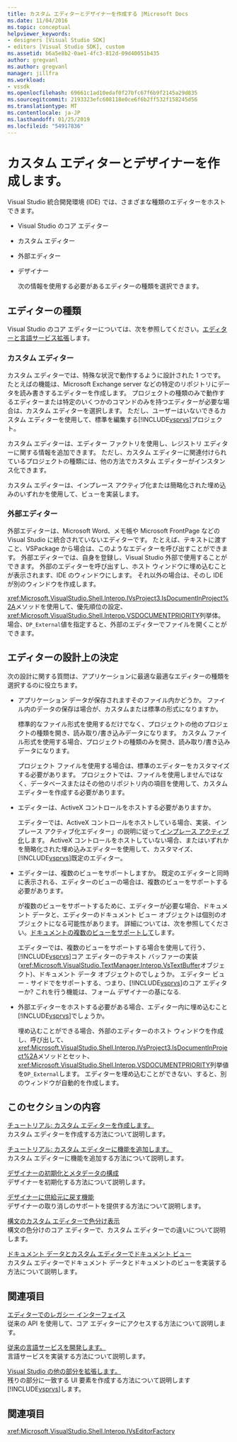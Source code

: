 ```yaml
---
title: カスタム エディターとデザイナーを作成する |Microsoft Docs
ms.date: 11/04/2016
ms.topic: conceptual
helpviewer_keywords:
- designers [Visual Studio SDK]
- editors [Visual Studio SDK], custom
ms.assetid: b6a5e8b2-0ae1-4fc3-812d-09d40051b435
author: gregvanl
ms.author: gregvanl
manager: jillfra
ms.workload:
- vssdk
ms.openlocfilehash: 69661c1ad10edaf0f27bfc67f6b9f2145a29d835
ms.sourcegitcommit: 2193323efc608118e0ce6f6b2ff532f158245d56
ms.translationtype: MT
ms.contentlocale: ja-JP
ms.lasthandoff: 01/25/2019
ms.locfileid: "54917836"
---
```

# <a name="create-custom-editors-and-designers"></a>カスタム エディターとデザイナーを作成します。
Visual Studio 統合開発環境 (IDE) では、さまざまな種類のエディターをホストできます。  
  
- Visual Studio のコア エディター  
  
- カスタム エディター  
  
- 外部エディター  
  
- デザイナー  
  
  次の情報を使用する必要があるエディターの種類を選択できます。  
  
## <a name="types-of-editor"></a>エディターの種類  
 Visual Studio のコア エディターについては、次を参照してください。[エディターと言語サービス拡張](../extensibility/extending-the-editor-and-language-services.md)します。  
  
### <a name="custom-editors"></a>カスタム エディター  
 カスタム エディターでは、特殊な状況で動作するように設計された 1 つです。 たとえばの機能は、Microsoft Exchange server などの特定のリポジトリにデータを読み書きするエディターを作成します。 プロジェクトの種類のみで動作するエディターまたは特定のいくつかのコマンドのみを持つエディターが必要な場合は、カスタム エディターを選択します。 ただし、ユーザーはいないできるカスタム エディターを使用して、標準を編集する[!INCLUDE[vsprvs](../code-quality/includes/vsprvs_md.md)]プロジェクト。  
  
 カスタム エディターは、エディター ファクトリを使用し、レジストリ エディターに関する情報を追加できます。 ただし、カスタム エディターに関連付けられているプロジェクトの種類には、他の方法でカスタム エディターがインスタンス化できます。  
  
 カスタム エディターは、インプレース アクティブ化または簡略化された埋め込みのいずれかを使用して、ビューを実装します。  
  
### <a name="external-editors"></a>外部エディター  
 外部エディターは、Microsoft Word、メモ帳や Microsoft FrontPage などの Visual Studio に統合されていないエディターです。 たとえば、テキストに渡すこと、VSPackage から場合は、このようなエディターを呼び出すことができます。 外部エディターでは、自身を登録し、Visual Studio 外部で使用することができます。 外部のエディターを呼び出すし、ホスト ウィンドウに埋め込むことが表示されます、IDE のウィンドウにします。 それ以外の場合は、そのし IDE が別のウィンドウを作成します。  
  
 <xref:Microsoft.VisualStudio.Shell.Interop.IVsProject3.IsDocumentInProject%2A>メソッドを使用して、優先順位の設定、<xref:Microsoft.VisualStudio.Shell.Interop.VSDOCUMENTPRIORITY>列挙体。 場合、`DP_External`値を指定すると、外部のエディターでファイルを開くことができます。  
  
## <a name="editor-design-decisions"></a>エディターの設計上の決定  
 次の設計に関する質問は、アプリケーションに最適な最適なエディターの種類を選択するのに役立ちます。  
  
- アプリケーション データが保存されますそのファイル内かどうか。 ファイル内のデータの保存は場合が、カスタムまたは標準の形式になりますか。  
  
   標準的なファイル形式を使用するだけでなく、プロジェクトの他のプロジェクトの種類を開き、読み取り/書き込みデータになります。 カスタム ファイル形式を使用する場合、プロジェクトの種類のみを開き、読み取り/書き込みデータになります。  
  
   プロジェクト ファイルを使用する場合は、標準のエディターをカスタマイズする必要があります。 プロジェクトでは、ファイルを使用しませんではなく、データベースまたはその他のリポジトリ内の項目を使用して、カスタム エディターを作成する必要があります。  
  
- エディターは、ActiveX コントロールをホストする必要がありますか。  
  
   エディターでは、ActiveX コントロールをホストしている場合、実装、インプレース アクティブ化エディター」の説明に従って[インプレース アクティブ化](../extensibility/in-place-activation.md)します。 ActiveX コントロールをホストしていない場合、またはいずれかを簡略化された埋め込みエディターを使用して、カスタマイズ、[!INCLUDE[vsprvs](../code-quality/includes/vsprvs_md.md)]既定のエディター。  
  
- エディターは、複数のビューをサポートしますか。 既定のエディターと同時に表示される、エディターのビューの場合は、複数のビューをサポートする必要があります。  
  
   が複数のビューをサポートするために、エディターが必要な場合、ドキュメント データと、エディターのドキュメント ビュー オブジェクトは個別のオブジェクトになる可能性があります。 詳細については、次を参照してください。[ドキュメントの複数のビューをサポートして](../extensibility/supporting-multiple-document-views.md)します。  
  
   エディターでは、複数のビューをサポートする場合を使用して行う、[!INCLUDE[vsprvs](../code-quality/includes/vsprvs_md.md)]コア エディターのテキスト バッファーの実装 (<xref:Microsoft.VisualStudio.TextManager.Interop.VsTextBuffer>オブジェクト)、ドキュメント データ オブジェクトのでしょうか。 エディター ビュー - サイドでをサポートする、つまり、[!INCLUDE[vsprvs](../code-quality/includes/vsprvs_md.md)]のコア エディターか? これを行う機能は、フォーム デザイナーの基になる.  
  
- 外部エディターをホストする必要がある場合、エディター内に埋め込むこと[!INCLUDE[vsprvs](../code-quality/includes/vsprvs_md.md)]でしょうか。  
  
   埋め込むことができる場合、外部のエディターのホスト ウィンドウを作成し、呼び出して、<xref:Microsoft.VisualStudio.Shell.Interop.IVsProject3.IsDocumentInProject%2A>メソッドとセット、<xref:Microsoft.VisualStudio.Shell.Interop.VSDOCUMENTPRIORITY>列挙値を`DP_External`します。 エディターを埋め込むことができない、すると、別のウィンドウが自動的を作成します。  
  
## <a name="in-this-section"></a>このセクションの内容  
 [チュートリアル: カスタム エディターを作成します。](../extensibility/walkthrough-creating-a-custom-editor.md)  
 カスタム エディターを作成する方法について説明します。  
  
 [チュートリアル: カスタム エディターに機能を追加します。](../extensibility/walkthrough-adding-features-to-a-custom-editor.md)  
 カスタム エディターに機能を追加する方法について説明します。  
  
 [デザイナーの初期化とメタデータの構成](../extensibility/designer-initialization-and-metadata-configuration.md)  
 デザイナーを初期化する方法について説明します。  
  
 [デザイナーに供給元に戻す機能](../extensibility/supplying-undo-support-to-designers.md)  
 デザイナーの取り消しのサポートを提供する方法について説明します。  
  
 [構文のカスタム エディターで色分け表示](../extensibility/syntax-coloring-in-custom-editors.md)  
 構文の色分けのコア エディターで、カスタム エディターでの違いについて説明します。  
  
 [ドキュメント データとカスタム エディターでドキュメント ビュー](../extensibility/document-data-and-document-view-in-custom-editors.md)  
 カスタム エディターでドキュメント データとドキュメントのビューを実装する方法について説明します。  
  
## <a name="related-sections"></a>関連項目  
 [エディターでのレガシー インターフェイス](../extensibility/legacy-interfaces-in-the-editor.md)  
 従来の API を使用して、コア エディターにアクセスする方法について説明します。  
  
 [従来の言語サービスを開発します。](../extensibility/internals/developing-a-legacy-language-service.md)  
 言語サービスを実装する方法について説明します。  
  
 [Visual Studio の他の部分を拡張します。](../extensibility/extending-other-parts-of-visual-studio.md)  
 残りの部分に一致する UI 要素を作成する方法について説明します[!INCLUDE[vsprvs](../code-quality/includes/vsprvs_md.md)]します。  
  
## <a name="see-also"></a>関連項目  
 <xref:Microsoft.VisualStudio.Shell.Interop.IVsEditorFactory>